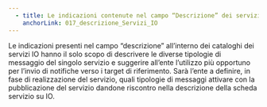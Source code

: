 ```yaml
---
  - title: Le indicazioni contenute nel campo “Descrizione” dei servizi presenti nei cataloghi dei servizi di IO sono vincolanti?
    anchorLink: 017_descrizione_Servizi_IO
---
```


Le indicazioni presenti nel campo “descrizione” all’interno dei cataloghi dei servizi IO hanno il solo scopo di descrivere le diverse tipologie di messaggio del singolo servizio e suggerire all’ente
l’utilizzo più opportuno per l’invio di notifiche verso i target di riferimento.
Sarà l’ente a definire, in fase di realizzazione del servizio, quali tipologie di messaggi attivare con la pubblicazione del servizio dandone riscontro nella descrizione della scheda servizio su IO.
